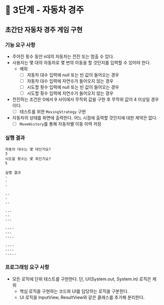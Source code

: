 # 🚀 3단계 - 자동차 경주

## 초간단 자동차 경주 게임 구현

### 기능 요구 사항

- 주어진 횟수 동안 n대의 자동차는 전진 또는 멈출 수 있다.
- 사용자는 몇 대의 자동차로 몇 번의 이동을 할 것인지를 입력할 수 있어야 한다.
  - 예외
    - [ ] 자동차 대수 입력에 null 또는 빈 값이 들어오는 경우
    - [ ] 자동차 대수 입력에 자연수가 들어오지 않는 경우
    - [ ] 시도할 횟수 입력에 null 또는 빈 값이 들어오는 경우
    - [ ] 시도할 횟수 입력에 자연수가 들어오지 않는 경우
- 전진하는 조건은 0에서 9 사이에서 무작위 값을 구한 후 무작위 값이 4 이상일 경우이다.
  - [ ] 테스트를 위한 `MovingStrategy` 구현 
- 자동차의 상태를 화면에 출력한다. 어느 시점에 출력할 것인지에 대한 제약은 없다.
  - [ ] `MoveHistory`를 통해 자동차별 이동 이력 저장

### 실행 결과

```
자동차 대수는 몇 대인가요?
3
시도할 횟수는 몇 회인가요?
5

실행 결과
-
-
-

--
-
--

---
--
---

----
---
----

----
----
-----
```

### 프로그래밍 요구 사항

- 모든 로직에 단위 테스트를 구현한다. 단, UI(System.out, System.in) 로직은 제외
  - 핵심 로직을 구현하는 코드와 UI를 담당하는 로직을 구분한다.
  - UI 로직을 InputView, ResultView와 같은 클래스를 추가해 분리한다.
